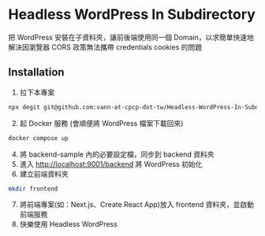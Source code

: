 # Headless WordPress In Subdirectory
把 WordPress 安裝在子資料夾，讓前後端使用同一個 Domain，以求簡單快速地解決因瀏覽器 CORS 政策無法攜帶 credentials cookies 的問題

## Installation
1. 拉下本專案
``` bash
npx degit git@github.com:vann-at-cpcp-dot-tw/Headless-WordPress-In-Subdirectory.git
```
2. 起 Docker 服務 (會順便將 WordPress 檔案下載回來)
```bash
docker compose up
```
4. 將 backend-sample 內的必要設定檔，同步到 backend 資料夾
5. 進入 [http://localhost:9001/backend](http://localhost:9001/backend) 將 WordPress 初始化
6. 建立前端資料夾
``` bash
mkdir frontend
```
7. 將前端專案(如：Next.js、Create React App)放入 frontend 資料夾，並啟動前端服務
8. 快樂使用 Headless WordPress
